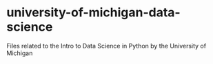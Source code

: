 # university-of-michigan-data-science
Files related to the Intro to Data Science in Python by the University of Michigan 
